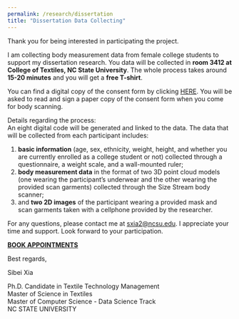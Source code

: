 ```yaml
---
permalink: /research/dissertation
title: "Dissertation Data Collecting"
---
```


Thank you for being interested in participating the project.  

I am collecting body measurement data from female college students to support my dissertation research. You data will be collected in **room 3412 at College of Textiles, NC State University**. The whole process takes around **15-20 minutes** and you will get a **free T-shirt**. 

You can find a digital copy of the consent form by clicking [HERE](https://drive.google.com/a/ncsu.edu/file/d/0By1ZOfLoXEBbd3FON1M4SjluR3M/view?usp=sharing). You will be asked to read and sign a paper copy of the consent form when you come for body scanning. 

Details regarding the process:  
An eight digital code will be generated and linked to the data. The data that will be collected from each participant includes:  
1) **basic information** (age, sex, ethnicity, weight, height, and whether you are currently enrolled as a college student or not) collected through a questionnaire, a weight scale, and a wall-mounted ruler;  
2) **body measurement data** in the format of two 3D point cloud models (one wearing the participant’s underwear and the other wearing the provided scan garments) collected through the Size Stream body scanner;  
3) and **two 2D images** of the participant wearing a provided mask and scan garments taken with a cellphone provided by the researcher.  

For any questions, please contact me at sxia2@ncsu.edu. I appreciate your time and support. Look forward to your participation.  

**[BOOK APPOINTMENTS](https://calendar.google.com/calendar/selfsched?sstoken=UU50X0EzelNfMUhPfGRlZmF1bHR8YzI0ZDg2OGFlNWE0Mzg1OTFhODc2MzgwMDdjYzhjZTk)**

Best regards, 

Sibei Xia

Ph.D. Candidate in Textile Technology Management  
Master of Science in Textiles  
Master of Computer Science - Data Science Track  
NC STATE UNIVERSITY  

